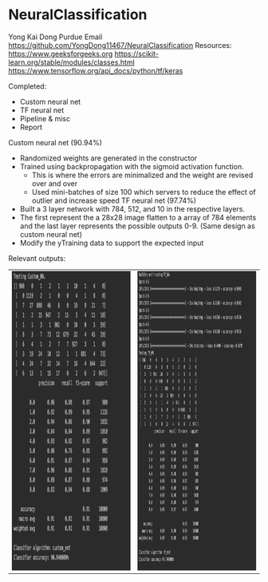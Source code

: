 # NeuralClassification

Yong Kai Dong
Purdue Email
https://github.com/YongDong11467/NeuralClassification
Resources: 
  https://www.geeksforgeeks.org
  https://scikit-learn.org/stable/modules/classes.html
  https://www.tensorflow.org/api_docs/python/tf/keras

Completed:
  - Custom neural net
  - TF neural net
  - Pipeline & misc
  - Report
  
Custom neural net (90.94%)
  - Randomized weights are generated in the constructor
  - Trained using backpropagation with the sigmoid activation function. 
      - This is where the errors are minimalized and the weight are revised over and over
      - Used mini-batches of size 100 which servers to reduce the effect of outlier and increase speed
TF neural net (97.74%)
  - Built a 3 layer network with 784, 512, and 10 in the respective layers.
  - The first represent the a 28x28 image flatten to a array of 784 elements and the last layer represents 
    the possible outputs 0-9. (Same design as custom neural net)
  - Modify the yTraining data to support the expected input

Relevant outputs:

<table>
  <tr>
      <td><img src="./customNeuralOut.png" width=400 height=600></td>
      <td><img src="./tensorflowNetOut.png" width=400 height=600></td>
  </tr>
</table>
